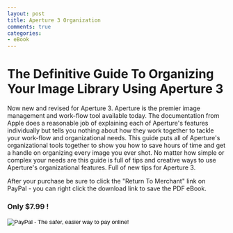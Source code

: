 ```yaml
---
layout: post
title: Aperture 3 Organization
comments: true
categories:
- eBook
---
```

<h1>The Definitive Guide To Organizing Your Image Library Using Aperture 3</h1>
Now new and revised for Aperture 3. Aperture is the premier image management and work-flow tool available today. The documentation from Apple does a reasonable job of explaining each of Aperture's features individually but tells you nothing about how they work together to tackle your work-flow and organizational needs. This guide puts all of Aperture's organizational tools together to show you how to save hours of time and get a handle on organizing every image you ever shot. No matter how simple or complex your needs are this guide is full of tips and creative ways to use Aperture's organizational features. Full of new tips for Aperture 3.

After your purchase be sure to click the "Return To Merchant" link on PayPal - you can right click the download link to save the PDF eBook.
<h3>Only $7.99 !</h3>

<form action="https://www.paypal.com/cgi-bin/webscr" method="post">
<input type="hidden" name="cmd" value="_s-xclick">
<input type="hidden" name="hosted_button_id" value="EW7Q9JVJBY6S8">
<input type="image" src="https://www.paypal.com/en_US/i/btn/btn_buynowCC_LG.gif" border="0" name="submit" alt="PayPal - The safer, easier way to pay online!">
<img alt="" border="0" src="https://www.paypal.com/en_US/i/scr/pixel.gif" width="1" height="1">
</form>

